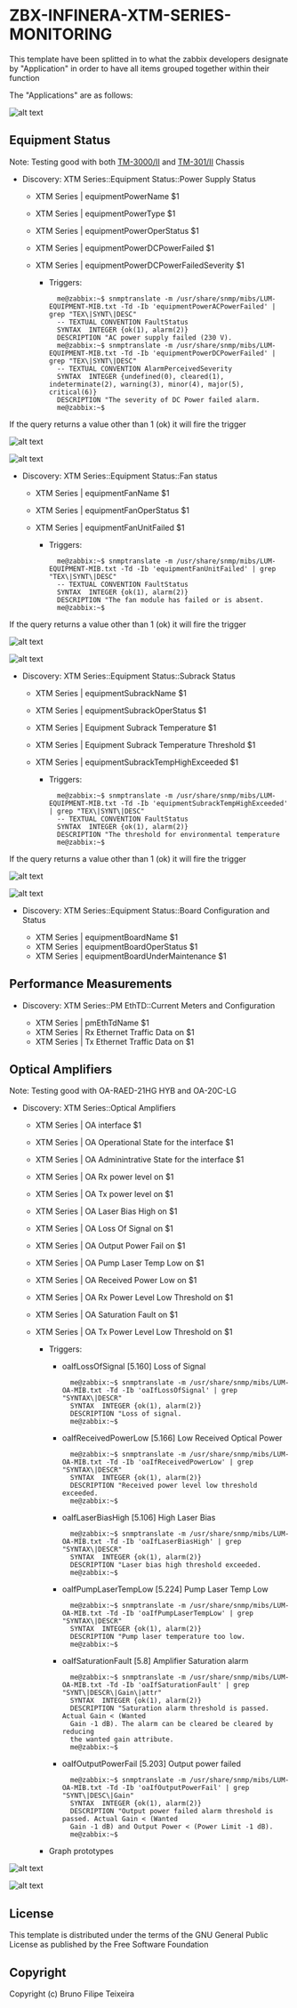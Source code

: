 # ZBX-INFINERA-XTM-SERIES-MONITORING

This template have been splitted in to what the zabbix developers designate by "Application" in order to have all items grouped together within their function

The "Applications" are as follows:

![alt text](https://github.com/hacktivism-github/zbx-templates-repository/blob/master/images/Screen%20Shot%202018-07-11%20at%2023.42.55.png "Logo Title Text 1")

## Equipment Status
Note: Testing good with both [TM-3000/II](https://www.infinera.com/wp-content/uploads/infinera-ds-tm-3000_ii-chassis.pdf) and 
[TM-301/II](https://www.infinera.com/wp-content/uploads/infinera-ds-tm-301_ii-chassis.pdf) Chassis

- Discovery: XTM Series::Equipment Status::Power Supply Status

    - XTM Series | equipmentPowerName $1
    - XTM Series | equipmentPowerType $1
    - XTM Series | equipmentPowerOperStatus $1
    - XTM Series | equipmentPowerDCPowerFailed $1
    - XTM Series | equipmentPowerDCPowerFailedSeverity $1
    
        - Triggers:

                me@zabbix:~$ snmptranslate -m /usr/share/snmp/mibs/LUM-EQUIPMENT-MIB.txt -Td -Ib 'equipmentPowerACPowerFailed' | grep "TEX\|SYNT\|DESC"
                -- TEXTUAL CONVENTION FaultStatus
                SYNTAX	INTEGER {ok(1), alarm(2)}
                DESCRIPTION	"AC power supply failed (230 V).
                me@zabbix:~$ snmptranslate -m /usr/share/snmp/mibs/LUM-EQUIPMENT-MIB.txt -Td -Ib 'equipmentPowerDCPowerFailed' | grep "TEX\|SYNT\|DESC"
                -- TEXTUAL CONVENTION AlarmPerceivedSeverity
                SYNTAX	INTEGER {undefined(0), cleared(1), indeterminate(2), warning(3), minor(4), major(5), critical(6)}
                DESCRIPTION	"The severity of DC Power failed alarm.
                me@zabbix:~$

If the query returns a value other than 1 (ok) it will fire the trigger

![alt text](https://github.com/hacktivism-github/zbx-templates-repository/blob/master/images/Screen%20Shot%202018-07-11%20at%2022.17.09.png "Logo Title Text 1")

![alt text](https://github.com/hacktivism-github/zbx-templates-repository/blob/master/images/Screen%20Shot%202018-07-11%20at%2022.14.02.png "Logo Title Text 1")

- Discovery: XTM Series::Equipment Status::Fan status

    - XTM Series | equipmentFanName $1
    - XTM Series | equipmentFanOperStatus $1
    - XTM Series | equipmentFanUnitFailed $1

        - Triggers:
            
                me@zabbix:~$ snmptranslate -m /usr/share/snmp/mibs/LUM-EQUIPMENT-MIB.txt -Td -Ib 'equipmentFanUnitFailed' | grep "TEX\|SYNT\|DESC"
                -- TEXTUAL CONVENTION FaultStatus
                SYNTAX	INTEGER {ok(1), alarm(2)}
                DESCRIPTION	"The fan module has failed or is absent.
                me@zabbix:~$
            
If the query returns a value other than 1 (ok) it will fire the trigger

![alt text](https://github.com/hacktivism-github/zbx-templates-repository/blob/master/images/Screen%20Shot%202018-07-11%20at%2022.38.20.png "Logo Title Text 1")

![alt text](https://github.com/hacktivism-github/zbx-templates-repository/blob/master/images/Screen%20Shot%202018-07-11%20at%2023.00.34.png "Logo Title Text 1")

    
- Discovery: XTM Series::Equipment Status::Subrack Status

    - XTM Series | equipmentSubrackName $1
    - XTM Series | equipmentSubrackOperStatus $1
    - XTM Series | Equipment Subrack Temperature $1
    - XTM Series | Equipment Subrack Temperature Threshold $1
    - XTM Series | equipmentSubrackTempHighExceeded $1
    
        - Triggers:
        
                me@zabbix:~$ snmptranslate -m /usr/share/snmp/mibs/LUM-EQUIPMENT-MIB.txt -Td -Ib 'equipmentSubrackTempHighExceeded' | grep "TEX\|SYNT\|DESC"
                -- TEXTUAL CONVENTION FaultStatus
                SYNTAX	INTEGER {ok(1), alarm(2)}
                DESCRIPTION	"The threshold for environmental temperature
                me@zabbix:~$

If the query returns a value other than 1 (ok) it will fire the trigger

![alt text](https://github.com/hacktivism-github/zbx-templates-repository/blob/master/images/Screen%20Shot%202018-07-11%20at%2023.13.48.png "Logo Title Text 1")

![alt text](https://github.com/hacktivism-github/zbx-templates-repository/blob/master/images/Screen%20Shot%202018-07-11%20at%2023.11.48.png "Logo Title Text 1")


- Discovery: XTM Series::Equipment Status::Board Configuration and Status

    - XTM Series | equipmentBoardName $1
    - XTM Series | equipmentBoardOperStatus $1
    - XTM Series | equipmentBoardUnderMaintenance $1

## Performance Measurements

- Discovery: XTM Series::PM EthTD::Current Meters and Configuration

    - XTM Series | pmEthTdName $1
    - XTM Series | Rx Ethernet Traffic Data on $1
    - XTM Series | Tx Ethernet Traffic Data on $1

## Optical Amplifiers
Note: Testing good with OA-RAED-21HG HYB and OA-20C-LG

- Discovery: XTM Series::Optical Amplifiers

    - XTM Series | OA interface $1
    - XTM Series | OA Operational State for the interface  $1
    - XTM Series | OA Adminintrative State for the interface  $1
    - XTM Series | OA Rx power level on $1
    - XTM Series | OA Tx power level on $1
    - XTM Series | OA Laser Bias High on $1
    - XTM Series | OA Loss Of Signal on $1
    - XTM Series | OA Output Power Fail on $1
    - XTM Series | OA Pump Laser Temp Low on $1
    - XTM Series | OA Received Power Low on $1
    - XTM Series | OA Rx Power Level Low Threshold on $1
    - XTM Series | OA Saturation Fault on $1
    - XTM Series | OA Tx Power Level Low Threshold on $1

        - Triggers:

            - oaIfLossOfSignal                [5.160] Loss of Signal
        
                    me@zabbix:~$ snmptranslate -m /usr/share/snmp/mibs/LUM-OA-MIB.txt -Td -Ib 'oaIfLossOfSignal' | grep "SYNTAX\|DESCR"
                    SYNTAX	INTEGER {ok(1), alarm(2)}
                    DESCRIPTION	"Loss of signal.
                    me@zabbix:~$

            - oaIfReceivedPowerLow            [5.166] Low Received Optical Power
    
                    me@zabbix:~$ snmptranslate -m /usr/share/snmp/mibs/LUM-OA-MIB.txt -Td -Ib 'oaIfReceivedPowerLow' | grep "SYNTAX\|DESCR"
                    SYNTAX	INTEGER {ok(1), alarm(2)}
                    DESCRIPTION	"Received power level low threshold exceeded.
                    me@zabbix:~$
    
            - oaIfLaserBiasHigh               [5.106] High Laser Bias
    
                    me@zabbix:~$ snmptranslate -m /usr/share/snmp/mibs/LUM-OA-MIB.txt -Td -Ib 'oaIfLaserBiasHigh' | grep "SYNTAX\|DESCR"
                    SYNTAX	INTEGER {ok(1), alarm(2)}
                    DESCRIPTION	"Laser bias high threshold exceeded.
                    me@zabbix:~$
    
            - oaIfPumpLaserTempLow            [5.224] Pump Laser Temp Low
    
                    me@zabbix:~$ snmptranslate -m /usr/share/snmp/mibs/LUM-OA-MIB.txt -Td -Ib 'oaIfPumpLaserTempLow' | grep "SYNTAX\|DESCR"
                    SYNTAX	INTEGER {ok(1), alarm(2)}
                    DESCRIPTION	"Pump laser temperature too low.
                    me@zabbix:~$
    
            - oaIfSaturationFault            [5.8]   Amplifier Saturation alarm
    
                    me@zabbix:~$ snmptranslate -m /usr/share/snmp/mibs/LUM-OA-MIB.txt -Td -Ib 'oaIfSaturationFault' | grep "SYNT\|DESCR\|Gain\|attr"
                    SYNTAX	INTEGER {ok(1), alarm(2)}
                    DESCRIPTION	"Saturation alarm threshold is passed. Actual Gain < (Wanted
                    Gain -1 dB). The alarm can be cleared be cleared by reducing
                    the wanted gain attribute.
                    me@zabbix:~$
    
            - oaIfOutputPowerFail             [5.203] Output power failed
    
                    me@zabbix:~$ snmptranslate -m /usr/share/snmp/mibs/LUM-OA-MIB.txt -Td -Ib 'oaIfOutputPowerFail' | grep      "SYNT\|DESC\|Gain"
                    SYNTAX	INTEGER {ok(1), alarm(2)}
                    DESCRIPTION	"Output power failed alarm threshold is passed. Actual Gain < (Wanted
                    Gain -1 dB) and Output Power < (Power Limit -1 dB).
                    me@zabbix:~$
    
        - Graph prototypes

![alt text](https://github.com/hacktivism-github/zbx-templates-repository/blob/master/images/Screen%20Shot%202018-07-10%20at%2021.54.05.png "Logo Title Text 1")

![alt text](https://github.com/hacktivism-github/zbx-templates-repository/blob/master/images/Screen%20Shot%202018-07-10%20at%2021.49.42.png "Logo Title Text 1")

 

## License
This template is distributed under the terms of the GNU General Public License as published by the Free Software Foundation

## Copyright
Copyright (c) Bruno Filipe Teixeira
